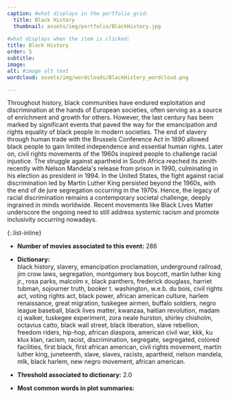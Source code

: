 ```yaml
---
caption: #what displays in the portfolio grid:
  title: Black History
  thumbnail: assets/img/portfolio/BlackHistory.jpg
  
#what displays when the item is clicked:
title: Black History
order: 5
subtitle: 
image: 
alt: #image alt text
wordcloud: assets/img/wordclouds/BlackHistory_wordcloud.png

---
```

Throughout history, black communities have endured exploitation and discrimination at the hands of European societies, often serving as a source of enrichment and growth for others. However, the last century has been marked by significant events that paved the way for the emancipation and rights equality of black people in modern societies. The end of slavery through human trade with the Brussels Conference Act in 1890 allowed black people to gain limited independence and essential human rights. Later on, civil rights movements of the 1960s inspired people to challenge racial injustice. The struggle against apartheid in South Africa reached its zenith recently with Nelson Mandela's release from prison in 1990, culminating in his election as president in 1994. In the United States, the fight against racial discrimination led by Martin Luther King persisted beyond the 1960s, with the end of de jure segregation occurring in the 1970s. Hence, the legacy of racial discrimination remains a contemporary societal challenge, deeply ingrained in minds worldwide. Recent movements like Black Lives Matter underscore the ongoing need to still address systemic racism and promote inclusivity occurring nowadays.

{:.list-inline} 
- **Number of movies associated to this event:** 286

- **Dictionary:**\
black history, slavery, emancipation proclamation, underground railroad, jim crow laws, segregation, montgomery bus boycott, martin luther king jr., rosa parks, malcolm x, black panthers, frederick douglass, harriet tubman, sojourner truth, booker t. washington, w.e.b. du bois, civil rights act, voting rights act, black power, african american culture, harlem renaissance, great migration, tuskegee airmen, buffalo soldiers, negro league baseball, black lives matter, kwanzaa, haitian revolution, madam cj walker, tuskegee experiment, zora neale hurston, shirley chisholm, octavius catto, black wall street, black liberation, slave rebellion, freedom riders, hip-hop, african diaspora, american civil war, kkk, ku klux klan, racism, racist, discrimination, segregate, segregated, colored facilities, first black, first african american, civil rights movement, martin luther king, juneteenth, slave, slaves, racists, apartheid, nelson mandela, mlk, black harlem, new negro movement, african american.

- **Threshold associated to dictionary:** 2.0

- **Most common words in plot summaries:** 
